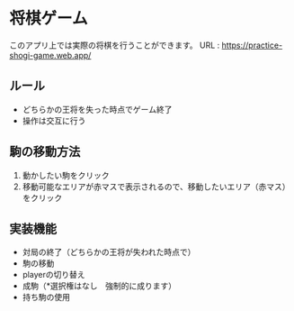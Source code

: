 # 将棋ゲーム

このアプリ上では実際の将棋を行うことができます。
URL : https://practice-shogi-game.web.app/

## ルール

* どちらかの王将を失った時点でゲーム終了
* 操作は交互に行う

## 駒の移動方法

1. 動かしたい駒をクリック
2. 移動可能なエリアが赤マスで表示されるので、移動したいエリア（赤マス）をクリック

## 実装機能

* 対局の終了（どちらかの王将が失われた時点で）
* 駒の移動
* playerの切り替え
* 成駒（*選択権はなし　強制的に成ります）
* 持ち駒の使用